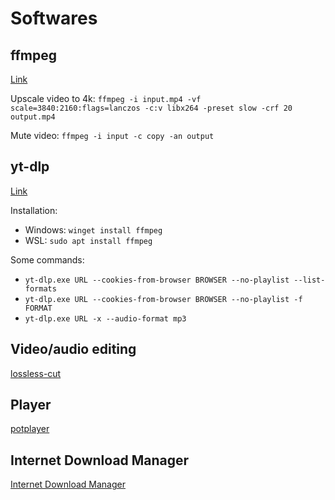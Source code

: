 # Softwares

## ffmpeg

[Link](https://ffmpeg.org/)

Upscale video to 4k: `ffmpeg -i input.mp4 -vf scale=3840:2160:flags=lanczos -c:v libx264 -preset slow -crf 20 output.mp4`

Mute video: `ffmpeg -i input -c copy -an output`

## yt-dlp

[Link](https://github.com/yt-dlp/yt-dlp)

Installation:
- Windows: `winget install ffmpeg`
- WSL: `sudo apt install ffmpeg`

Some commands:
- `yt-dlp.exe URL --cookies-from-browser BROWSER --no-playlist --list-formats`
- `yt-dlp.exe URL --cookies-from-browser BROWSER --no-playlist -f FORMAT`
- `yt-dlp.exe URL -x --audio-format mp3`


## Video/audio editing

[lossless-cut](https://github.com/mifi/lossless-cut)


## Player

[potplayer](https://potplayer.tv/)


## Internet Download Manager

[Internet Download Manager](https://www.internetdownloadmanager.com/)
